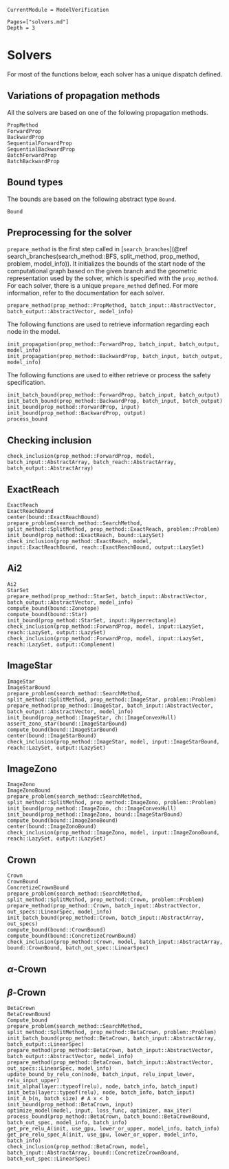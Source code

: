 ```@meta
CurrentModule = ModelVerification
```

```@contents
Pages=["solvers.md"]
Depth = 3
```
# Solvers

For most of the functions below, each solver has a unique dispatch defined.

## Variations of propagation methods
All the solvers are based on one of the following propagation methods.

```@docs
PropMethod
ForwardProp
BackwardProp
SequentialForwardProp
SequentialBackwardProp
BatchForwardProp
BatchBackwardProp
```

## Bound types
The bounds are based on the following abstract type `Bound`.
```@docs
Bound
```

## Preprocessing for the solver
`prepare_method` is the first step called in [`search_branches`](@ref search_branches(search_method::BFS, split_method, prop_method, problem, model_info)). It initializes the bounds of the start node of the computational graph based on the given branch and the geometric representation used by the solver, which is specified with the `prop_method`. For each solver, there is a unique `prepare_method` defined. For more information, refer to the documentation for each solver.
```@docs
prepare_method(prop_method::PropMethod, batch_input::AbstractVector, batch_output::AbstractVector, model_info)
```

The following functions are used to retrieve information regarding each node in the model.
```@docs
init_propagation(prop_method::ForwardProp, batch_input, batch_output, model_info)
init_propagation(prop_method::BackwardProp, batch_input, batch_output, model_info)
```

The following functions are used to either retrieve or process the safety specification.
```@docs
init_batch_bound(prop_method::ForwardProp, batch_input, batch_output)
init_batch_bound(prop_method::BackwardProp, batch_input, batch_output)
init_bound(prop_method::ForwardProp, input)
init_bound(prop_method::BackwardProp, output)
process_bound
```

## Checking inclusion

```@docs
check_inclusion(prop_method::ForwardProp, model, batch_input::AbstractArray, batch_reach::AbstractArray, batch_output::AbstractArray)
```

## ExactReach
```@docs
ExactReach
ExactReachBound
center(bound::ExactReachBound)
prepare_problem(search_method::SearchMethod, split_method::SplitMethod, prop_method::ExactReach, problem::Problem)
init_bound(prop_method::ExactReach, bound::LazySet)
check_inclusion(prop_method::ExactReach, model, input::ExactReachBound, reach::ExactReachBound, output::LazySet)
```

## Ai2
```@docs
Ai2
StarSet
prepare_method(prop_method::StarSet, batch_input::AbstractVector, batch_output::AbstractVector, model_info)
compute_bound(bound::Zonotope)
compute_bound(bound::Star)
init_bound(prop_method::StarSet, input::Hyperrectangle) 
check_inclusion(prop_method::ForwardProp, model, input::LazySet, reach::LazySet, output::LazySet)
check_inclusion(prop_method::ForwardProp, model, input::LazySet, reach::LazySet, output::Complement)
```

## ImageStar
```@docs
ImageStar
ImageStarBound
prepare_problem(search_method::SearchMethod, split_method::SplitMethod, prop_method::ImageStar, problem::Problem)
prepare_method(prop_method::ImageStar, batch_input::AbstractVector, batch_output::AbstractVector, model_info)
init_bound(prop_method::ImageStar, ch::ImageConvexHull) 
assert_zono_star(bound::ImageStarBound)
compute_bound(bound::ImageStarBound)
center(bound::ImageStarBound)
check_inclusion(prop_method::ImageStar, model, input::ImageStarBound, reach::LazySet, output::LazySet)
```

## ImageZono
```@docs
ImageZono
ImageZonoBound
prepare_problem(search_method::SearchMethod, split_method::SplitMethod, prop_method::ImageZono, problem::Problem)
init_bound(prop_method::ImageZono, ch::ImageConvexHull) 
init_bound(prop_method::ImageZono, bound::ImageStarBound)
compute_bound(bound::ImageZonoBound)
center(bound::ImageZonoBound)
check_inclusion(prop_method::ImageZono, model, input::ImageZonoBound, reach::LazySet, output::LazySet)
```

## Crown
```@docs
Crown
CrownBound
ConcretizeCrownBound
prepare_problem(search_method::SearchMethod, split_method::SplitMethod, prop_method::Crown, problem::Problem)
prepare_method(prop_method::Crown, batch_input::AbstractVector, out_specs::LinearSpec, model_info)
init_batch_bound(prop_method::Crown, batch_input::AbstractArray, out_specs)
compute_bound(bound::CrownBound)
compute_bound(bound::ConcretizeCrownBound)
check_inclusion(prop_method::Crown, model, batch_input::AbstractArray, bound::CrownBound, batch_out_spec::LinearSpec)
```

## $\alpha$-Crown

## $\beta$-Crown
```@docs
BetaCrown
BetaCrownBound
Compute_bound
prepare_problem(search_method::SearchMethod, split_method::SplitMethod, prop_method::BetaCrown, problem::Problem)
init_batch_bound(prop_method::BetaCrown, batch_input::AbstractArray, batch_output::LinearSpec)
prepare_method(prop_method::BetaCrown, batch_input::AbstractVector, batch_output::AbstractVector, model_info)
prepare_method(prop_method::BetaCrown, batch_input::AbstractVector, out_specs::LinearSpec, model_info)
update_bound_by_relu_con(node, batch_input, relu_input_lower, relu_input_upper)
init_alpha(layer::typeof(relu), node, batch_info, batch_input)
init_beta(layer::typeof(relu), node, batch_info, batch_input)
init_A_b(n, batch_size) # A x < b
init_bound(prop_method::BetaCrown, input) 
optimize_model(model, input, loss_func, optimizer, max_iter)
process_bound(prop_method::BetaCrown, batch_bound::BetaCrownBound, batch_out_spec, model_info, batch_info)
get_pre_relu_A(init, use_gpu, lower_or_upper, model_info, batch_info)
get_pre_relu_spec_A(init, use_gpu, lower_or_upper, model_info, batch_info)
check_inclusion(prop_method::BetaCrown, model, batch_input::AbstractArray, bound::ConcretizeCrownBound, batch_out_spec::LinearSpec)
```